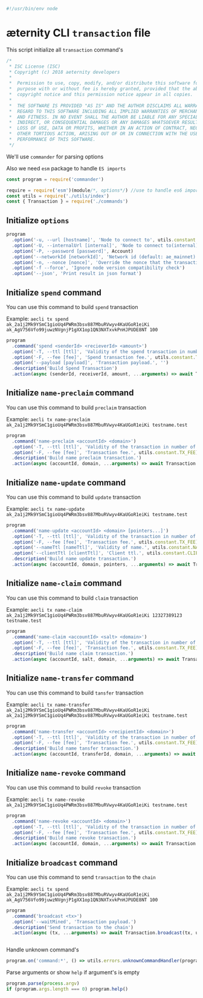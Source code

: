 





  

```js
#!/usr/bin/env node

```







# æternity CLI `transaction` file

This script initialize all `transaction` command's


  

```js
/*
 * ISC License (ISC)
 * Copyright (c) 2018 aeternity developers
 *
 *  Permission to use, copy, modify, and/or distribute this software for any
 *  purpose with or without fee is hereby granted, provided that the above
 *  copyright notice and this permission notice appear in all copies.
 *
 *  THE SOFTWARE IS PROVIDED "AS IS" AND THE AUTHOR DISCLAIMS ALL WARRANTIES WITH
 *  REGARD TO THIS SOFTWARE INCLUDING ALL IMPLIED WARRANTIES OF MERCHANTABILITY
 *  AND FITNESS. IN NO EVENT SHALL THE AUTHOR BE LIABLE FOR ANY SPECIAL, DIRECT,
 *  INDIRECT, OR CONSEQUENTIAL DAMAGES OR ANY DAMAGES WHATSOEVER RESULTING FROM
 *  LOSS OF USE, DATA OR PROFITS, WHETHER IN AN ACTION OF CONTRACT, NEGLIGENCE OR
 *  OTHER TORTIOUS ACTION, ARISING OUT OF OR IN CONNECTION WITH THE USE OR
 *  PERFORMANCE OF THIS SOFTWARE.
 */

```







We'll use `commander` for parsing options

Also we need `esm` package to handle `ES imports`


  

```js
const program = require('commander')

require = require('esm')(module/*, options*/) //use to handle es6 import/export
const utils = require('./utils/index')
const { Transaction } = require('./commands')


```







## Initialize `options`


  

```js
program
  .option('-u, --url [hostname]', 'Node to connect to', utils.constant.EPOCH_URL)
  .option('-U, --internalUrl [internal]', 'Node to connect to(internal)', utils.constant.EPOCH_INTERNAL_URL)
  .option('-P, --password [password]', Account)
  .option('--networkId [networkId]', 'Network id (default: ae_mainnet)')
  .option('-n, --nonce [nonce]', 'Override the nonce that the transaction is going to be sent with')
  .option('-f --force', 'Ignore node version compatibility check')
  .option('--json', 'Print result in json format')


```







## Initialize `spend` command

You can use this command to build `spend` transaction

Example: `aecli tx spend ak_2a1j2Mk9YSmC1gioUq4PWRm3bsv887MbuRVwyv4KaUGoR1eiKi ak_AgV756Vfo99juwzNVgnjP1gXX1op1QN3NXTxvkPnHJPUDE8NT 100`


  

```js
program
  .command('spend <senderId> <recieverId> <amount>')
  .option('-T, --ttl [ttl]', 'Validity of the spend transaction in number of blocks (default forever)', utils.constant.TX_TTL)
  .option('-F, --fee [fee]', 'Spend transaction fee.', utils.constant.TX_FEE)
  .option('--payload [payload]', 'Transaction payload.', '')
  .description('Build Spend Transaction')
  .action(async (senderId, receiverId, amount, ...arguments) => await Transaction.spend(senderId, receiverId, amount, utils.cli.getCmdFromArguments(arguments)))


```







## Initialize `name-preclaim` command

You can use this command to build `preclaim` transaction

Example: `aecli tx name-preclaim ak_2a1j2Mk9YSmC1gioUq4PWRm3bsv887MbuRVwyv4KaUGoR1eiKi testname.test`


  

```js
program
  .command('name-preclaim <accountId> <domain>')
  .option('-T, --ttl [ttl]', 'Validity of the transaction in number of blocks (default forever)', utils.constant.AENS_TX_TTL)
  .option('-F, --fee [fee]', 'Transaction fee.', utils.constant.TX_FEE)
  .description('Build name preclaim transaction.')
  .action(async (accountId, domain, ...arguments) => await Transaction.namePreClaim(accountId, domain, utils.cli.getCmdFromArguments(arguments)))


```







## Initialize `name-update` command

You can use this command to build `update` transaction

Example: `aecli tx name-update ak_2a1j2Mk9YSmC1gioUq4PWRm3bsv887MbuRVwyv4KaUGoR1eiKi testname.test`


  

```js
program
  .command('name-update <accountId> <domain> [pointers...]')
  .option('-T, --ttl [ttl]', 'Validity of the transaction in number of blocks (default forever)', utils.constant.AENS_TX_TTL)
  .option('-F, --fee [fee]', 'Transaction fee.', utils.constant.TX_FEE)
  .option('--nameTtl [nameTtl]', 'Validity of name.', utils.constant.NAME_TTL)
  .option('--clientTtl [clientTtl]', 'Client ttl.', utils.constant.CLIENT_TTL)
  .description('Build name update transaction.')
  .action(async (accountId, domain, pointers, ...arguments) => await Transaction.nameUpdate(accountId, domain, pointers, utils.cli.getCmdFromArguments(arguments)))


```







## Initialize `name-claim` command

You can use this command to build `claim` transaction

Example: `aecli tx name-claim ak_2a1j2Mk9YSmC1gioUq4PWRm3bsv887MbuRVwyv4KaUGoR1eiKi 12327389123 testname.test`


  

```js
program
  .command('name-claim <accountId> <salt> <domain>')
  .option('-T, --ttl [ttl]', 'Validity of the transaction in number of blocks (default forever)', utils.constant.AENS_TX_TTL)
  .option('-F, --fee [fee]', 'Transaction fee.', utils.constant.TX_FEE)
  .description('Build name claim transaction.')
  .action(async (accountId, salt, domain, ...arguments) => await Transaction.nameClaim(accountId, salt, domain, utils.cli.getCmdFromArguments(arguments)))


```







## Initialize `name-transfer` command

You can use this command to build `tansfer` transaction

Example: `aecli tx name-transfer ak_2a1j2Mk9YSmC1gioUq4PWRm3bsv887MbuRVwyv4KaUGoR1eiKi ak_2a1j2Mk9YSmC1gioUq4PWRm3bsv887MbuRVwyv4KaUGoR1eiKi testname.test`


  

```js
program
  .command('name-transfer <accountId> <recipientId> <domain>')
  .option('-T, --ttl [ttl]', 'Validity of the transaction in number of blocks (default forever)', utils.constant.AENS_TX_TTL)
  .option('-F, --fee [fee]', 'Transaction fee.', utils.constant.TX_FEE)
  .description('Build name tansfer transaction.')
  .action(async (accountId, transferId, domain, ...arguments) => await Transaction.nameTransfer(accountId, transferId, domain, utils.cli.getCmdFromArguments(arguments)))


```







## Initialize `name-revoke` command

You can use this command to build `revoke` transaction

Example: `aecli tx name-revoke ak_2a1j2Mk9YSmC1gioUq4PWRm3bsv887MbuRVwyv4KaUGoR1eiKi testname.test`


  

```js
program
  .command('name-revoke <accountId> <domain>')
  .option('-T, --ttl [ttl]', 'Validity of the transaction in number of blocks (default forever)', utils.constant.AENS_TX_TTL)
  .option('-F, --fee [fee]', 'Transaction fee.', utils.constant.TX_FEE)
  .description('Build name revoke transaction.')
  .action(async (accountId, domain, ...arguments) => await Transaction.nameRevoke(accountId, domain, utils.cli.getCmdFromArguments(arguments)))


```







## Initialize `broadcast` command

You can use this command to send `transaction` to the `chain`

Example: `aecli tx spend ak_2a1j2Mk9YSmC1gioUq4PWRm3bsv887MbuRVwyv4KaUGoR1eiKi ak_AgV756Vfo99juwzNVgnjP1gXX1op1QN3NXTxvkPnHJPUDE8NT 100`


  

```js
program
  .command('broadcast <tx>')
  .option('--waitMined', 'Transaction payload.')
  .description('Send transaction to the chain')
  .action(async (tx, ...arguments) => await Transaction.broadcast(tx, utils.cli.getCmdFromArguments(arguments)))



```







Handle unknown command's


  

```js
program.on('command:*', () => utils.errors.unknownCommandHandler(program)())


```







Parse arguments or show `help` if argument's is empty


  

```js
program.parse(process.argv)
if (program.args.length === 0) program.help()


```




